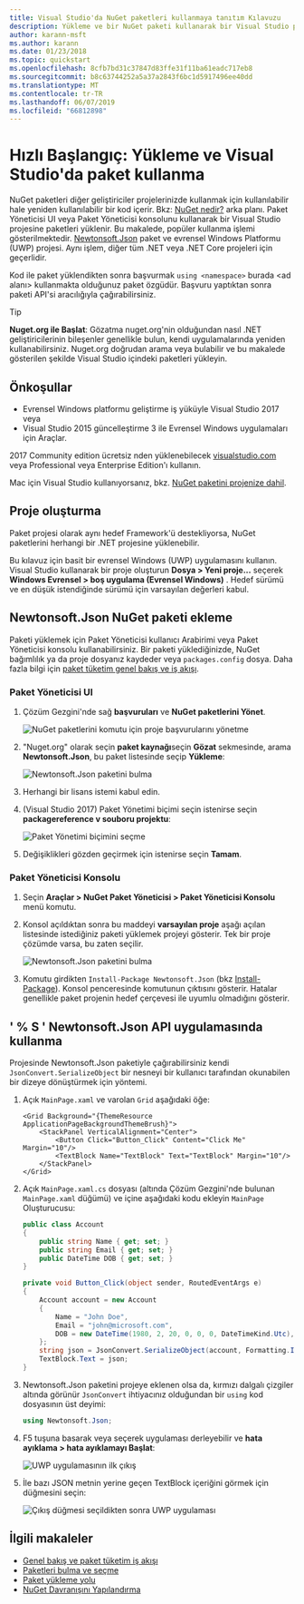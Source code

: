 ```yaml
---
title: Visual Studio'da NuGet paketleri kullanmaya tanıtım Kılavuzu
description: Yükleme ve bir NuGet paketi kullanarak bir Visual Studio projesinde işlemini bir gözden geçirme öğretici.
author: karann-msft
ms.author: karann
ms.date: 01/23/2018
ms.topic: quickstart
ms.openlocfilehash: 8cfb7bd31c37847d83ffe31f11ba61eadc717eb8
ms.sourcegitcommit: b8c63744252a5a37a2843f6bc1d5917496ee40dd
ms.translationtype: MT
ms.contentlocale: tr-TR
ms.lasthandoff: 06/07/2019
ms.locfileid: "66812898"
---
```

# <a name="quickstart-install-and-use-a-package-in-visual-studio"></a>Hızlı Başlangıç: Yükleme ve Visual Studio'da paket kullanma

NuGet paketleri diğer geliştiriciler projelerinizde kullanmak için kullanılabilir hale yeniden kullanılabilir bir kod içerir. Bkz: [NuGet nedir?](../What-is-NuGet.md) arka planı. Paket Yöneticisi UI veya Paket Yöneticisi konsolunu kullanarak bir Visual Studio projesine paketleri yüklenir. Bu makalede, popüler kullanma işlemi gösterilmektedir. [Newtonsoft.Json](https://www.nuget.org/packages/Newtonsoft.Json/) paket ve evrensel Windows Platformu (UWP) projesi. Aynı işlem, diğer tüm .NET veya .NET Core projeleri için geçerlidir.

Kod ile paket yüklendikten sonra başvurmak `using <namespace>` burada \<ad alanı\> kullanmakta olduğunuz paket özgüdür. Başvuru yaptıktan sonra paketi API'si aracılığıyla çağırabilirsiniz.

> [!Tip]
> **Nuget.org ile Başlat**: Gözatma nuget.org'nin olduğundan nasıl .NET geliştiricilerinin bileşenler genellikle bulun, kendi uygulamalarında yeniden kullanabilirsiniz. Nuget.org doğrudan arama veya bulabilir ve bu makalede gösterilen şekilde Visual Studio içindeki paketleri yükleyin.

## <a name="prerequisites"></a>Önkoşullar

- Evrensel Windows platformu geliştirme iş yüküyle Visual Studio 2017 veya
- Visual Studio 2015 güncelleştirme 3 ile Evrensel Windows uygulamaları için Araçlar.

2017 Community edition ücretsiz nden yüklenebilecek [visualstudio.com](https://www.visualstudio.com/) veya Professional veya Enterprise Edition'ı kullanın.

Mac için Visual Studio kullanıyorsanız, bkz. [NuGet paketini projenize dahil](/visualstudio/mac/nuget-walkthrough).

## <a name="create-a-project"></a>Proje oluşturma

Paket projesi olarak aynı hedef Framework'ü destekliyorsa, NuGet paketlerini herhangi bir .NET projesine yüklenebilir.

Bu kılavuz için basit bir evrensel Windows (UWP) uygulamasını kullanın. Visual Studio kullanarak bir proje oluşturun **Dosya > Yeni proje...**  seçerek **Windows Evrensel > boş uygulama (Evrensel Windows)** . Hedef sürümü ve en düşük istendiğinde sürümü için varsayılan değerleri kabul.

## <a name="add-the-newtonsoftjson-nuget-package"></a>Newtonsoft.Json NuGet paketi ekleme

Paketi yüklemek için Paket Yöneticisi kullanıcı Arabirimi veya Paket Yöneticisi konsolu kullanabilirsiniz. Bir paketi yüklediğinizde, NuGet bağımlılık ya da proje dosyanız kaydeder veya `packages.config` dosya. Daha fazla bilgi için [paket tüketim genel bakış ve iş akışı](../consume-packages/Overview-and-Workflow.md).

### <a name="package-manager-ui"></a>Paket Yöneticisi UI

1. Çözüm Gezgini'nde sağ **başvuruları** ve **NuGet paketlerini Yönet**.

    ![NuGet paketlerini komutu için proje başvurularını yönetme](media/QS_Use-02-ManageNuGetPackages.png)

1. "Nuget.org" olarak seçin **paket kaynağı**seçin **Gözat** sekmesinde, arama **Newtonsoft.Json**, bu paket listesinde seçip  **Yükleme**:

    ![Newtonsoft.Json paketini bulma](media/QS_Use-03-NewtonsoftJson.png)

1. Herhangi bir lisans istemi kabul edin.

1. (Visual Studio 2017) Paket Yönetimi biçimi seçin istenirse seçin **packagereference v souboru projektu**:

    ![Paket Yönetimi biçimini seçme](media/QS_Use-03b-SelectFormat.png)

1. Değişiklikleri gözden geçirmek için istenirse seçin **Tamam**.

### <a name="package-manager-console"></a>Paket Yöneticisi Konsolu

1. Seçin **Araçlar > NuGet Paket Yöneticisi > Paket Yöneticisi Konsolu** menü komutu.

1. Konsol açıldıktan sonra bu maddeyi **varsayılan proje** aşağı açılan listesinde istediğiniz paketi yüklemek projeyi gösterir. Tek bir proje çözümde varsa, bu zaten seçilir.

    ![Newtonsoft.Json paketini bulma](media/QS_Use-08-Console1.png)

1. Komutu girdikten `Install-Package Newtonsoft.Json` (bkz [Install-Package](../tools/ps-ref-install-package.md)). Konsol penceresinde komutunun çıktısını gösterir. Hatalar genellikle paket projenin hedef çerçevesi ile uyumlu olmadığını gösterir.

## <a name="use-the-newtonsoftjson-api-in-the-app"></a>' % S ' Newtonsoft.Json API uygulamasında kullanma

Projesinde Newtonsoft.Json paketiyle çağırabilirsiniz kendi `JsonConvert.SerializeObject` bir nesneyi bir kullanıcı tarafından okunabilen bir dizeye dönüştürmek için yöntemi.

1. Açık `MainPage.xaml` ve varolan `Grid` aşağıdaki öğe:

    ```xaml
    <Grid Background="{ThemeResource ApplicationPageBackgroundThemeBrush}">
        <StackPanel VerticalAlignment="Center">
            <Button Click="Button_Click" Content="Click Me" Margin="10"/>
            <TextBlock Name="TextBlock" Text="TextBlock" Margin="10"/>
        </StackPanel>
    </Grid>
    ```

1. Açık `MainPage.xaml.cs` dosyası (altında Çözüm Gezgini'nde bulunan `MainPage.xaml` düğümü) ve içine aşağıdaki kodu ekleyin `MainPage` Oluşturucusu:

    ```cs
    public class Account
    {
        public string Name { get; set; }
        public string Email { get; set; }
        public DateTime DOB { get; set; }
    }

    private void Button_Click(object sender, RoutedEventArgs e)
    {
        Account account = new Account
        {
            Name = "John Doe",
            Email = "john@microsoft.com",
            DOB = new DateTime(1980, 2, 20, 0, 0, 0, DateTimeKind.Utc),
        };
        string json = JsonConvert.SerializeObject(account, Formatting.Indented);
        TextBlock.Text = json;
    }
    ```

1. Newtonsoft.Json paketini projeye eklenen olsa da, kırmızı dalgalı çizgiler altında görünür `JsonConvert` ihtiyacınız olduğundan bir `using` kod dosyasının üst deyimi:

    ```cs
    using Newtonsoft.Json;
    ```

1. F5 tuşuna basarak veya seçerek uygulaması derleyebilir ve **hata ayıklama > hata ayıklamayı Başlat**:

    ![UWP uygulamasının ilk çıkış](media/QS_Use-06-AppStart.png)

1. İle bazı JSON metnin yerine geçen TextBlock içeriğini görmek için düğmesini seçin:

    ![Çıkış düğmesi seçildikten sonra UWP uygulaması](media/QS_Use-07-AppEnd.png)

## <a name="related-articles"></a>İlgili makaleler

- [Genel bakış ve paket tüketim iş akışı](../consume-packages/overview-and-workflow.md)
- [Paketleri bulma ve seçme](../consume-packages/finding-and-choosing-packages.md)
- [Paket yükleme yolu](../consume-packages/ways-to-install-a-package.md)
- [NuGet Davranışını Yapılandırma](../consume-packages/configuring-nuget-behavior.md)
